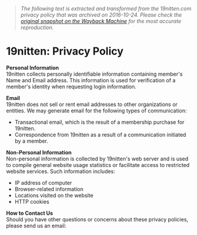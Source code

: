 > *The following text is extracted and transformed from the 19nitten.com privacy policy that was archived on 2016-10-24. Please check the [original snapshot on the Wayback Machine](https://web.archive.org/web/20161024134156id_/http%3A//www.19nitten.com/privacy.html) for the most accurate reproduction.*

# 19nitten: Privacy Policy

**Personal Information**  
19nitten collects personally identifiable information containing member's Name and Email address. This information is used for verification of a member's identity when requesting login information.

**Email**  
19nitten does not sell or rent email addresses to other organizations or entities. We may generate email for the following types of communication: 

  * Transactional email, which is the result of a membership purchase for 19nitten. 
  * Correspondence from 19nitten as a result of a communication initiated by a member. 



**Non-Personal Information**  
Non-personal information is collected by 19nitten's web server and is used to compile general website usage statistics or facilitate access to restricted website services. Such information includes: 

  * IP address of computer 
  * Browser-related information 
  * Locations visited on the website 
  * HTTP cookies 



**How to Contact Us**  
Should you have other questions or concerns about these privacy policies, please send us an email: 
